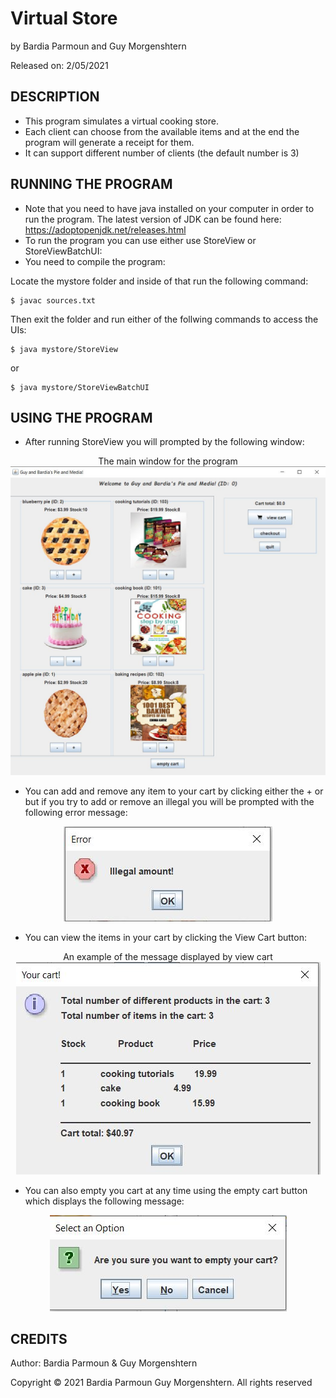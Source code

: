 
# Virtual Store

by Bardia Parmoun and Guy Morgenshtern

Released on: 2/05/2021

## DESCRIPTION
- This program simulates a virtual cooking store.
- Each client can choose from the available items and at the end the program will generate a receipt for them.
- It can support different number of clients (the default number is 3)

## RUNNING THE PROGRAM
- Note that you need to have java installed on your computer in order to run the program. The latest version of JDK can 
be found here: https://adoptopenjdk.net/releases.html
- To run the program you can use either use StoreView or StoreViewBatchUI:
- You need to compile the program:

Locate the mystore folder and inside of that run the following command: 
```shell
$ javac sources.txt
```
Then exit the folder and run either of the follwing commands to access the UIs:
```shell
$ java mystore/StoreView
```
or 
```shell
$ java mystore/StoreViewBatchUI
```
## USING THE PROGRAM
- After running StoreView you will prompted by the following window:
<p align="center">
The main window for the program
<img src="images/main_page.JPG" />
</p>

- You can add and remove any item to your cart by clicking either the + or but if you try to add or remove an illegal you will be prompted with the following error message: 
<p align="center">
<img src="images/illegal_amount.JPG" />
</p>

- You can view the items in your cart by clicking the View Cart button:
<p align="center">
An example of the message displayed by view cart
<img src="images/view_cart.JPG" />
</p>

- You can also empty you cart at any time using the empty cart button which displays the following message:
<p align="center">
<img src="images/empty_cart.JPG" />
</p>

## CREDITS
Author: Bardia Parmoun & Guy Morgenshtern

Copyright © 2021 Bardia Parmoun Guy Morgenshtern. All rights reserved
